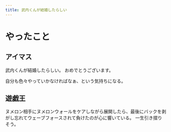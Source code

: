 ```yaml
---
title: 武内くんが結婚したらしい
---
```


# やったこと

## アイマス

武内くんが結婚したらしい。
おめでとうございます。

自分も色々やっていかなければなぁ、という気持ちになる。

## 遊戯王

ヌメロン相手にヌメロンウォールをケアしながら展開したら、最後にバックを剥がし忘れてウェーブフォースされて負けたのが心に響いている。
一生引き摺りそう。

